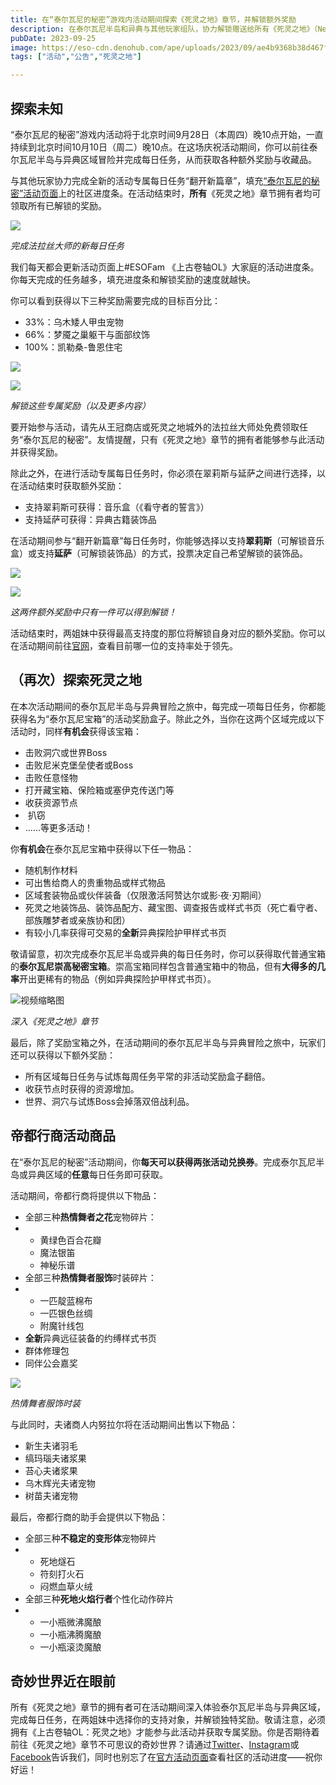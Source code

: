 ```yaml
---
title: 在“泰尔瓦尼的秘密”游戏内活动期间探索《死灵之地》章节，并解锁额外奖励
description: 在泰尔瓦尼半岛和异典与其他玩家组队，协力解锁赠送给所有《死灵之地》（Necrom）拥有者的独特奖励。 
pubDate: 2023-09-25
image: https://eso-cdn.denohub.com/ape/uploads/2023/09/ae4b9368b38d467f598a83f8789e07b1.jpg
tags: ["活动","公告","死灵之地"]

---
```


## 探索未知

“泰尔瓦尼的秘密”游戏内活动将于北京时间9月28日（本周四）晚10点开始，一直持续到北京时间10月10日（周二）晚10点。在这场庆祝活动期间，你可以前往泰尔瓦尼半岛与异典区域冒险并完成每日任务，从而获取各种额外奖励与收藏品。

与其他玩家协力完成全新的活动专属每日任务“翻开新篇章”，填充[“泰尔瓦尼的秘密”活动页面](https://www.elderscrollsonline.com/cn/secretsofthetelvanni)上的社区进度条。在活动结束时，**所有**《死灵之地》章节拥有者均可领取所有已解锁的奖励。

![](https://eso-cdn.denohub.com/ape/uploads/2023/09/465fa8e917cecd80c6133b75bce12ced.jpg)

<p class="text-gray-500 text-sm text-center"><i>完成法拉丝大师的新每日任务</i></p>

我们每天都会更新活动页面上#ESOFam
《上古卷轴OL》大家庭的活动进度条。你每天完成的任务越多，填充进度条和解锁奖励的速度就越快。

你可以看到获得以下三种奖励需要完成的目标百分比：

- 33%：乌木矮人甲虫宠物
- 66%：梦魇之巢躯干与面部纹饰
- 100%：凯勒桑-鲁恩住宅

![](https://eso-cdn.denohub.com/ape/uploads/2023/09/7bccc2dcdba8feca0070c0a31a336ff2.jpg)

![](https://eso-cdn.denohub.com/ape/uploads/2023/09/d07883828451b46064ce7aed1ee404e6.jpg)

<p class="text-gray-500 text-sm text-center"><i>解锁这些专属奖励（以及更多内容）</i></p>

要开始参与活动，请先从王冠商店或死灵之地城外的法拉丝大师处免费领取任务“泰尔瓦尼的秘密”。友情提醒，只有《死灵之地》章节的拥有者能够参与此活动并获得奖励。

除此之外，在进行活动专属每日任务时，你必须在翠莉斯与延萨之间进行选择，以在活动结束时获取额外奖励：

- 支持翠莉斯可获得：音乐盒（《看守者的誓言》）
- 支持延萨可获得：异典古籍装饰品

在活动期间参与“翻开新篇章”每日任务时，你能够选择以支持**翠莉斯**（可解锁音乐盒）或支持**延萨**（可解锁装饰品）的方式，投票决定自己希望解锁的装饰品。

![](https://eso-cdn.denohub.com/ape/uploads/2023/09/527f7eb6feaec7a56365cfba209b437f.jpg)

![](https://eso-cdn.denohub.com/ape/uploads/2023/09/0c8b5839a15c783a7c1a4932c2de4c79.jpg)

<p class="text-gray-500 text-sm text-center"><i>这两件额外奖励中只有一件可以得到解锁！</i></p>

活动结束时，两姐妹中获得最高支持度的那位将解锁自身对应的额外奖励。你可以在活动期间前往[官网](https://www.elderscrollsonline.com/cn/secretsofthetelvanni)，查看目前哪一位的支持率处于领先。

## （再次）探索死灵之地

在本次活动期间的泰尔瓦尼半岛与异典冒险之旅中，每完成一项每日任务，你都能获得名为“泰尔瓦尼宝箱”的活动奖励盒子。除此之外，当你在这两个区域完成以下活动时，同样**有机会**获得该宝箱：

- 击败洞穴或世界Boss
- 击败尼米克堡垒使者或Boss
- 击败任意怪物
- 打开藏宝箱、保险箱或塞伊克传送门等
- 收获资源节点
-  扒窃
- ……等更多活动！

你**有机会**在泰尔瓦尼宝箱中获得以下任一物品：

- 随机制作材料
- 可出售给商人的贵重物品或样式物品
- 区域套装物品或伙伴装备（仅限激活阿赞达尔或影·夜·刃期间）
- 死灵之地装饰品、装饰品配方、藏宝图、调查报告或样式书页（死亡看守者、部族雕梦者或亲族协和团）
- 有较小几率获得可交易的**全新**异典探险护甲样式书页

敬请留意，初次完成泰尔瓦尼半岛或异典的每日任务时，你可以获得取代普通宝箱的**泰尔瓦尼崇高秘密宝箱**。崇高宝箱同样包含普通宝箱中的物品，但有**大得多的几率**开出更稀有的物品（例如异典探险护甲样式书页）。

![视频缩略图](https://i.ytimg.com/vi/VlyA3ibAWag/maxresdefault.jpg)

<p class="text-gray-500 text-sm text-center"><i>深入《死灵之地》章节</i></p>

最后，除了奖励宝箱之外，在活动期间的泰尔瓦尼半岛与异典冒险之旅中，玩家们还可以获得以下额外奖励：

- 所有区域每日任务与试炼每周任务平常的非活动奖励盒子翻倍。
- 收获节点时获得的资源增加。
- 世界、洞穴与试炼Boss会掉落双倍战利品。

## 帝都行商活动商品

在“泰尔瓦尼的秘密”活动期间，你**每天可以获得两张活动兑换券**。完成泰尔瓦尼半岛或异典区域的**任意**每日任务即可获取。

活动期间，帝都行商将提供以下物品：

- 全部三种**热情舞者之花**宠物碎片：
-
  - 黄绿色百合花瓣
  - 魔法银笛
  - 神秘乐谱
- 全部三种**热情舞者服饰**时装碎片：
-
  - 一匹靛蓝棉布
  - 一匹银色丝绸
  - 附魔针线包
- **全新**异典远征装备的约缚样式书页
- 群体修理包
- 同伴公会嘉奖

![](https://eso-cdn.denohub.com/ape/uploads/2023/07/72f6c741dec03864b7ae6048f5261b1f.jpg)

<p class="text-gray-500 text-sm text-center"><i>热情舞者服饰时装</i></p>

与此同时，夫诸商人内努拉尔将在活动期间出售以下物品：

- 新生夫诸羽毛
- 缟玛瑙夫诸浆果
- 苔心夫诸浆果
- 乌木辉光夫诸宠物
- 树苗夫诸宠物

最后，帝都行商的助手会提供以下物品：

- 全部三种**不稳定的变形体**宠物碎片
-
  - 死地燧石
  - 符刻打火石
  - 闷燃血草火绒
- 全部三种**死地火焰行者**个性化动作碎片
-
  - 一小瓶微沸魔酿
  - 一小瓶沸腾魔酿
  - 一小瓶滚烫魔酿

## 奇妙世界近在眼前

所有《死灵之地》章节的拥有者可在活动期间深入体验泰尔瓦尼半岛与异典区域，完成每日任务，在两姐妹中选择你的支持对象，并解锁独特奖励。敬请注意，必须拥有《上古卷轴OL：死灵之地》才能参与此活动并获取专属奖励。你是否期待着前往《死灵之地》章节不可思议的奇妙世界？请通过[Twitter](https://twitter.com/TESOnline)、[Instagram](https://www.instagram.com/elderscrollsonline/)或[Facebook](https://www.facebook.com/ElderScrollsOnline)告诉我们，同时也别忘了在[官方活动页面](https://www.elderscrollsonline.com/cn/secretsofthetelvanni)查看社区的活动进度——祝你好运！
